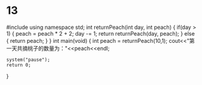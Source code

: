 # 13
#include <iostream>
using namespace std;
int returnPeach(int day, int peach)
{
    if(day > 1)
    {
        peach = peach * 2 + 2;
                day -= 1;
        return returnPeach(day, peach);
    }
    else
    {
        return peach;
    }
}
int main(void)
{
    int peach = returnPeach(10,1);
    cout<<"第一天共摘桃子的数量为："<<peach<<endl;

    system("pause");
    return 0;
}

